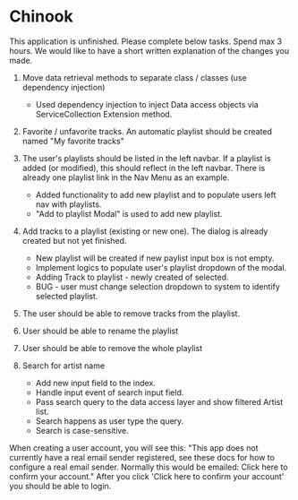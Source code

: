 # Chinook

This application is unfinished. Please complete below tasks. Spend max 3 hours. We would like to have a short written 
explanation of the changes you made.

1. Move data retrieval methods to separate class / classes (use dependency injection)

	* Used dependency injection to inject Data access objects via ServiceCollection Extension method.

2. Favorite / unfavorite tracks. An automatic playlist should be created named "My favorite tracks"
	

3. The user's playlists should be listed in the left navbar. If a playlist is added (or modified), this should 
	reflect in the left navbar. There is already one playlist link in the Nav Menu as an example.

	* Added functionality to add new playlist and to populate users left nav with playlists.
	* "Add to playlist Modal" is used to add new playlist.

4. Add tracks to a playlist (existing or new one). The dialog is already created but not yet finished.

	* New playlist will be created if new paylist input box is not empty.
	* Implement logics to populate user's playlist dropdown of the modal.
	* Adding Track to playlist - newly created of selected.
	* BUG - user must change selection dropdown to system to identify selected playlist.

5. The user should be able to remove tracks from the playlist.
6. User should be able to rename the playlist


7. User should be able to remove the whole playlist


8. Search for artist name

	* Add new input field to the index.
	* Handle input event of search input field.
	* Pass search query to the data access layer and show filtered Artist list.
	* Search happens as user type the query.
	* Search is case-sensitive.

When creating a user account, you will see this:
"This app does not currently have a real email sender registered, see these docs for how to configure a real email sender. 
Normally this would be emailed: Click here to confirm your account."
After you click 'Click here to confirm your account' you should be able to login.
